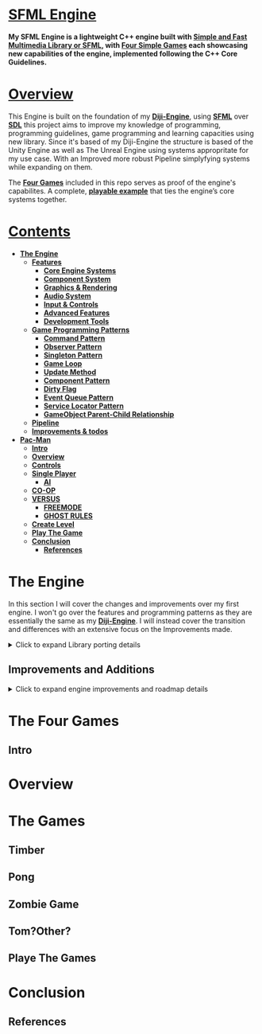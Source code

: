 # <ins>**SFML Engine**</ins>

**My SFML Engine is a lightweight C++ engine built with [Simple and Fast Multimedia Library or SFML](https://www.sfml-dev.org), with [Four Simple Games]() each showcasing new capabilities of the engine, implemented following the C++ Core Guidelines.**

# <ins>**Overview**</ins>

This Engine is built on the foundation of my [**Diji-Engine**](https://github.com/DijiOfficial/Diji-Engine), using [**SFML**]() over [**SDL**]() this project aims to improve my knowledge of programming, programming guidelines, game programming and learning capacities using new library.
Since it's based of my Diji-Engine the structure is based of the Unity Engine as well as The Unreal Engine using systems appropritate for my use case. With an Improved more robust Pipeline simplyfying systems while expanding on them.

The [**Four Games**]() included in this repo serves as proof of the engine's capabilites. A complete, [**playable example**]() that ties the engine’s core systems together.

# <ins>**Contents**</ins>

- [**The Engine**](#the-engine)
    - [**Features**](#features--architecture)
    	- [**Core Engine Systems**](#core-engine-systems)
     	- [**Component System**](#component-system)
      	- [**Graphics & Rendering**](#graphics--rendering)
      	- [**Audio System**](#audio-system)
      	- [**Input & Controls**](#input--controls)
      	- [**Advanced Features**](#advanced-features)
      	- [**Development Tools**](#development-tools)
    - [**Game Programming Patterns**](#game-programming-patterns)
    	- [**Command Pattern**](#command-pattern) 
    	- [**Observer Pattern**](#observer-pattern) 
    	- [**Singleton Pattern**](#singleton-pattern) 
    	- [**Game Loop**](#game-loop) 
    	- [**Update Method**](#update-method) 
    	- [**Component Pattern**](#component-pattern) 
    	- [**Dirty Flag**](#dirty-flag) 
    	- [**Event Queue Pattern**](#event-queue-pattern) 
    	- [**Service Locator Pattern**](#service-locator-pattern) 
    	- [**GameObject Parent-Child Relationship**](#gameobjects-parent-child-relationships) 
    - [**Pipeline**](#pipeline)
    - [**Improvements & todos**](#improvements--todos)
- [**Pac-Man**](#pac-man)
    - [**Intro**](#intro)
    - [**Overview**](#overview-1)
    - [**Controls**](#controls)
    - [**Single Player**](#single-player)
    	- [**AI**](#ai) 
    - [**CO-OP**](#co-op)
    - [**VERSUS**](#versus)
    	- [**FREEMODE**](#freemode)
    	- [**GHOST RULES**](#ghost-rules)
     - [**Create Level**](#create-level)
     - [**Play The Game**](#play-the-game)
  - [**Conclusion**](#conclusion)
    - [**References**](#references) 

# The Engine

In this section I will cover the changes and improvements over my first engine. I won't go over the features and programming patterns as they are essentially the same as my [**Diji-Engine**](). I will instead cover the transition and differences with an extensive focus on the Improvements made.

<details>
	 <summary>Click to expand Library porting details</summary>

## From SDL to SFML

As this engine was made with a different library than my orginal a few systems had to be modified. Where SDL provides a low-level, C-based API focused on maximum portability across platforms, SFML is built for modern C++ and offers a more object-oriented, user-friendly library, making it easier to use and understand, thus the change was not a difficult challenge as SDL needed more abstractions already ocvered by SFML.

The biggest changes related to the libraries will be about resources and renderering having vastly different handling methods between the two.

### ResourceManager

The resource manager saw changes all across as SDL provides raw pointers to the information needed for textures, fonts and other resources. Needing RAII Wrappers to encaspulate those resources. SFML already provides Wrappers for those making it much easier to use and therefore seeing the removal of all the existing RAII wrappers. 

As for the logic it remained the same.

### Renderer & Render Component

The renderer was simplified, used in tandem with the SFML RenderWindow. SFML also offers vertex rendering, by using an SFML vertexArray altough not changing much for the Renderer will see the introduciton of the [Sprtie compoenet]() able to calculate and create its vertex array for rendering from SPriteSheets. Render component was adapted with the RAII wrappers for Texture, fonts, ect...

### Why SFML

Changing library is more than just swapping APIs. it's an exercise in problem-solving, and learning to manage wide-reaching changes across a codebase. Migrating the engine involved rethinking abstractions, understanding dependencies and cor concepts that have grown around the old library. Migrating the engine also exposes areas for modularity, decoupling, and improved maintainability, where core systems have to be adapdted they are also updated and improved turning the challenge itself into a valuable engine development milestone rather than just a technical challenge. And for all of That SFML was a perfect fit, a very different yet similar library. It's also a great API for gameDevleopment.

</details>

## Improvements and Additions

<details>
	 <summary>Click to expand engine improvements and roadmap details</summary>

With the library changes out of the way let's get into the improvenets and additions to the engine.

### Engine Pipeline

The first major changes come in the form of the engine pipeline, While keeping the pipeline simple was the objective of my first engine it quickly became obvious that many workarounds needed to be made for more complex games and such the pipeline saw the addition of `start` and `onDestroy`, while components saw the addition of `OnEnable` and `OnDisable` for entry and exit logic it is not fully implemented within the pipeline and GameObjects but are rather helpers, marked as an improvement to be fully inclided within the piepline. the pipeline aslo saw changes in the form of EndFrameUpdate moving the scenehandling and cleanup to the end of the frame as well as an expansion on the render pipeline with the addition of the HUDs being draw later in the pipeline.

For reference we can see here the previous pipeline,

![Picture of the Pipeline](https://github.com/DijiOfficial/Diji-Engine/blob/master/GitHubAssets/Pipeline.png)

and the current Pipeline:

![Picture of the Pipeline]()

While it is not shown in the diagram, part of loading the new scene is calling the `Init` And `Start`, same thing for destroying object at the end of the frame, the `onDestroy` is called. While the pipeline has been expanded on almost all fronts we can see the `FixedUpdated` lagging a bit behind. One of the [improvemtns]() will be the expansion of the physics part of the engine with the fixed upadte.

#### Engine Optimizations

VIEWPORT and Window are now global static variables allowing access anywhere this prevents having to duplicate pass reference down and helps with keeping miantainable code. Altough I'm aware the user can cause issues having global acces to the window it can be improved through the use of a wrapper class see [improvemtns]().

### Pause Singleton

Addition of the pause Singleton allowing players to easily pause or unpause the game when needed. This feature is in its early stages. see [improvements & todos]() on how this feature can be expanded in the future.

### GameObjects

Addition of OnEnable and OnDisable methods, though the methods are not fully supported within the engine yet they can be used independantly within the gameobjec herarchy.
GameObjects can now be duplicated, keeping a memory footrpint of their creation to use as a blueprint for the creation of duplicated assets. Both for compile and runtime.

### RandNumber Helper

Introduction of the static RandomNumber helper class with thread safety to generate any int or float random number given a min and max value.

### InputManager

The input manager saw major changes compared to the original. Now has working HELP/PRESSED/RELEASED states for keys using unordered maps. 
Optimized the call to assiociated Command with Hash Map to have O(1) execution over the previous O(n)

![image of hash map optimization]()

Further addition of mouse movements and mouse buttons, using templates.

### Event System

Complete removal of Observer/Listener Pattern. Instead completly replaced by an event system like the unreal engine one. All components now have access to creating and subscribing to events as well as passing information to those events using templates. Heavily inspired by the unreal engine Event system it is a very close replica. It allows me to simplify the pattern and the code while keeping it clean and decoupled. A massive improvement from the original

![image of hash map optimization]()
image of use case

### Timers

Addition of Timers, Once again inspired from Unreal Engine's timers Users can now create Timers while passing a function or lambda to be executed. The come with multiple parameters, including initial delay, delay, isLooping. Timers are also stored and mapped with TimerHandles to be canceled at any time.

image of code
image of use case

### Camera

Addition of Camera. Engine now supports cameras using the view class from smfl. Cameras can be set to follow gameobjects, locked/unlocked to prevent movement, offset for needed adjustments, and can be clamped within the game's boundaries.

### RectRender

Addition of the RectRender class to easily draw rectangles. Can be used for simple shapes or debugging.

### ScoreCounter

Addition of ScoreCounter component, it serves as a generic counter for score, lives or any other counters needed. It can send event on increase/decrease and goal reached for ease of use.
Purpose

A reusable component for tracking numeric gameplay values (score, lives, counters) and exposing changes to other systems and the UI.
- Finds attached TextComp to display a formatted score string (default: "Score = ").
	- Ability to change the string
- ScoreValue can be fetched or reset.
- Increase and decrease score with overloaded IncreaseScore / DecreaseScore methods and a configurable increment.
- Set and check a goal score; the component can notify when the goal is reached.
- Emits events on score changes so other systems remain decoupled.
A useful generic counter: it can track lives, currency, or any incremental metric beyond “score.” as well as update displays

### Transform

Addition of basic Seek behavior, Altough a usefull features it is noted as to be expanded and impletemented seperatly see [improvemtns and todos]()

### Scene & Scene Manager

inspired from Unreal engine.
SceneManager now allows users to find any gameobject within the scene. Set object to be destroyed, when the loop is finished pending destoy object will be safely destroyed. 
SpawnGameObject, you can now spawn any gameobject similar to UnrealEngine given a gameobject template.
(image)
Scene was adapted to Engine's new functions and SceneManager's new additions.

SceneManager now loads scenes automatically when switched, granted the user registers the sceneLoader. Previously when changing the scene, the new scene needed to be called from the Loader. Now users can register a scene from the sceneLoader to be loaded automatically when switching the scene. see [improvemtns and todos]() on how I plan to expand this ssytem

## Improvements & Todos

</details>

# The Four Games
## Intro
    
# Overview

# The Games
## Timber
## Pong
## Zombie Game
## Tom?Other?

## Playe The Games

# Conclusion
## References
